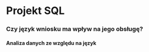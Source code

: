 # **Projekt SQL**

### Czy język wniosku ma wpływ na jego obsługę?
#### Analiza danych ze względu na język
